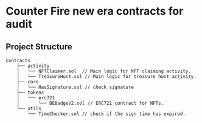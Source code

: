 # Counter Fire new era contracts for audit

## Project Structure

```
contracts
    ├── activity
    │   └── NFTClaimer.sol  // Main logic for NFT claiming activity.
    │   └── TreasureHunt.sol // Main logic for treasure hunt activity.
    ├── core
    │   └── HasSignature.sol // check signature
    ├── tokens
    │   └── erc721
    │       └── BEBadgeV2.sol // ERC721 contract for NFTs.
    └── utils
        └── TimeChecker.sol // check if the sign time has expired.
```
